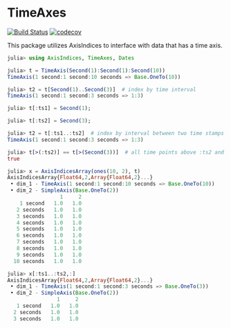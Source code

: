 # TimeAxes

[![Build Status](https://travis-ci.com/Tokazama/TimeAxes.jl.svg?branch=master)](https://travis-ci.com/Tokazama/TimeAxes.jl)
[![codecov](https://codecov.io/gh/Tokazama/TimeAxes.jl/branch/master/graph/badge.svg)](https://codecov.io/gh/Tokazama/TimeAxes.jl)

This package utilizes AxisIndices to interface with data that has a time axis.

```julia
julia> using AxisIndices, TimeAxes, Dates

julia> t = TimeAxis(Second(1):Second(1):Second(10))
TimeAxis(1 second:1 second:10 seconds => Base.OneTo(10))

julia> t2 = t[Second(1)..Second(3)]  # index by time interval
TimeAxis(1 second:1 second:3 seconds => 1:3)

julia> t[:ts1] = Second(1);

julia> t[:ts2] = Second(3);

julia> t2 = t[:ts1..:ts2]  # index by interval between two time stamps
TimeAxis(1 second:1 second:3 seconds => 1:3)

julia> t[>(:ts2)] == t[>(Second(3))]  # all time points above :ts2 and 3 seconds returns the same thing
true

julia> x = AxisIndicesArray(ones(10, 2), t)
AxisIndicesArray{Float64,2,Array{Float64,2}...}
 • dim_1 - TimeAxis(1 second:1 second:10 seconds => Base.OneTo(10))
 • dim_2 - SimpleAxis(Base.OneTo(2))
                 1     2
    1 second   1.0   1.0
   2 seconds   1.0   1.0
   3 seconds   1.0   1.0
   4 seconds   1.0   1.0
   5 seconds   1.0   1.0
   6 seconds   1.0   1.0
   7 seconds   1.0   1.0
   8 seconds   1.0   1.0
   9 seconds   1.0   1.0
  10 seconds   1.0   1.0

julia> x[:ts1..:ts2,:]
AxisIndicesArray{Float64,2,Array{Float64,2}...}
 • dim_1 - TimeAxis(1 second:1 second:3 seconds => Base.OneTo(3))
 • dim_2 - SimpleAxis(Base.OneTo(2))
                1     2
   1 second   1.0   1.0
  2 seconds   1.0   1.0
  3 seconds   1.0   1.0

```
